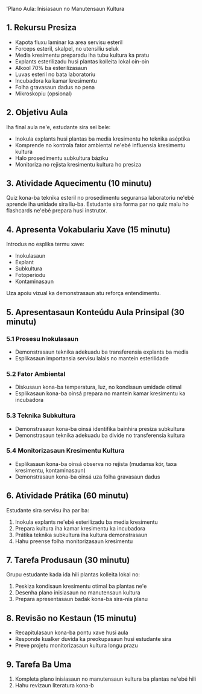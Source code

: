 'Plano Aula: Inisiasaun no Manutensaun Kultura

## 1. Rekursu Presiza

- Kapota fluxu laminar ka area servisu esteril
- Forceps esteril, skalpel, no utensiliu seluk
- Media kresimentu preparadu iha tubu kultura ka pratu
- Explants esterilizadu husi plantas kolleita lokal oin-oin
- Alkool 70% ba esterilizasaun
- Luvas esteril no bata laboratoriu
- Incubadora ka kamar kresimentu
- Folha gravasaun dadus no pena
- Mikroskopiu (opsional)

## 2. Objetivu Aula

Iha final aula ne'e, estudante sira sei bele:
- Inokula explants husi plantas ba media kresimentu ho teknika aséptika
- Komprende no kontrola fator ambiental ne'ebé influensia kresimentu kultura
- Halo prosedimentu subkultura báziku
- Monitoriza no rejista kresimentu kultura ho presiza

## 3. Atividade Aquecimentu (10 minutu)

Quiz kona-ba teknika esteril no prosedimentu seguransa laboratoriu ne'ebé aprende iha unidade sira liu-ba. Estudante sira forma par no quiz malu ho flashcards ne'ebé prepara husi instrutor.

## 4. Apresenta Vokabulariu Xave (15 minutu)

Introdus no esplika termu xave:
- Inokulasaun
- Explant
- Subkultura
- Fotoperiodu
- Kontaminasaun

Uza apoiu vizual ka demonstrasaun atu reforça entendimentu.

## 5. Apresentasaun Konteúdu Aula Prinsipal (30 minutu)

### 5.1 Prosesu Inokulasaun
- Demonstrasaun teknika adekuadu ba transferensia explants ba media
- Esplikasaun importansia servisu lalais no mantein esterilidade

### 5.2 Fator Ambiental
- Diskusaun kona-ba temperatura, luz, no kondisaun umidade otimal
- Esplikasaun kona-ba oinsá prepara no mantein kamar kresimentu ka incubadora

### 5.3 Teknika Subkultura
- Demonstrasaun kona-ba oinsá identifika bainhira presiza subkultura
- Demonstrasaun teknika adekuadu ba divide no transferensia kultura

### 5.4 Monitorizasaun Kresimentu Kultura
- Esplikasaun kona-ba oinsá observa no rejista (mudansa kór, taxa kresimentu, kontaminasaun)
- Demonstrasaun kona-ba oinsá uza folha gravasaun dadus

## 6. Atividade Prátika (60 minutu)

Estudante sira servisu iha par ba:
1. Inokula explants ne'ebé esterilizadu ba media kresimentu
2. Prepara kultura iha kamar kresimentu ka incubadora
3. Prátika teknika subkultura iha kultura demonstrasaun
4. Hahu preense folha monitorizasaun kresimentu

## 7. Tarefa Produsaun (30 minutu)

Grupu estudante kada ida hili plantas kolleita lokal no:
1. Peskiza kondisaun kresimentu otimal ba plantas ne'e
2. Desenha plano inisiasaun no manutensaun kultura
3. Prepara apresentasaun badak kona-ba sira-nia planu

## 8. Revisão no Kestaun (15 minutu)

- Recapitulasaun kona-ba pontu xave husi aula
- Responde kualker duvida ka preokupasaun husi estudante sira
- Preve projetu monitorizasaun kultura longu prazu

## 9. Tarefa Ba Uma

1. Kompleta plano inisiasaun no manutensaun kultura ba plantas ne'ebé hili
2. Hahu revizaun literatura kona-b
